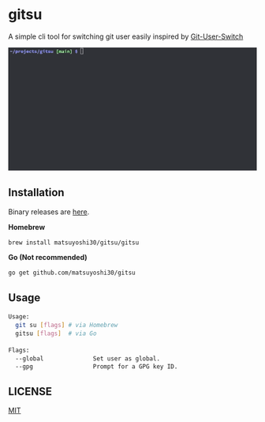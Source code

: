 # gitsu

A simple cli tool for switching git user easily inspired by [Git-User-Switch](https://github.com/geongeorge/Git-User-Switch)

![screenshot](images/demo.gif)

## Installation

Binary releases are [here](https://github.com/matsuyoshi30/gitsu/releases).

**Homebrew**

```bash
brew install matsuyoshi30/gitsu/gitsu
```

**Go (Not recommended)**

```bash
go get github.com/matsuyoshi30/gitsu
```

## Usage

```bash
Usage: 
  git su [flags] # via Homebrew 
  gitsu [flags]  # via Go

Flags:
  --global              Set user as global.
  --gpg                 Prompt for a GPG key ID.
```

## LICENSE

[MIT](LICENSE)
